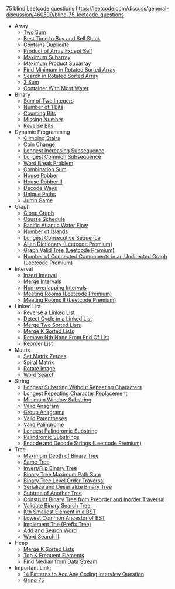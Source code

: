 75 blind Leetcode questions
https://leetcode.com/discuss/general-discussion/460599/blind-75-leetcode-questions

- Array
    - [Two Sum](https://leetcode.com/problems/two-sum/)
    - [Best Time to Buy and Sell Stock](https://leetcode.com/problems/best-time-to-buy-and-sell-stock/)
    - [Contains Duplicate](https://leetcode.com/problems/contains-duplicate/)
    - [Product of Array Except Self](https://leetcode.com/problems/product-of-array-except-self/)
    - [Maximum Subarray](https://leetcode.com/problems/maximum-subarray/)
    - [Maximum Product Subarray](https://leetcode.com/problems/maximum-product-subarray/)
    - [Find Minimum in Rotated Sorted Array](https://leetcode.com/problems/find-minimum-in-rotated-sorted-array/)
    - [Search in Rotated Sorted Array](https://leetcode.com/problems/search-in-rotated-sorted-array/)
    - [3 Sum](https://leetcode.com/problems/3sum/)
    - [Container With Most Water](https://leetcode.com/problems/container-with-most-water/)
- Binary
    - [Sum of Two Integers](https://leetcode.com/problems/sum-of-two-integers/)
    - [Number of 1 Bits](https://leetcode.com/problems/number-of-1-bits/)
    - [Counting Bits](https://leetcode.com/problems/counting-bits/)
    - [Missing Number](https://leetcode.com/problems/missing-number/)
    - [Reverse Bits](https://leetcode.com/problems/reverse-bits/)
- Dynamic Programming
    - [Climbing Stairs](https://leetcode.com/problems/climbing-stairs/)
    - [Coin Change](https://leetcode.com/problems/coin-change/)
    - [Longest Increasing Subsequence](https://leetcode.com/problems/longest-increasing-subsequence/)
    - [Longest Common Subsequence](https://leetcode.com/problems/longest-common-subsequence/)
    - [Word Break Problem](https://leetcode.com/problems/word-break/)
    - [Combination Sum](https://leetcode.com/problems/combination-sum-iv/)
    - [House Robber](https://leetcode.com/problems/house-robber/)
    - [House Robber II](https://leetcode.com/problems/house-robber-ii/)
    - [Decode Ways](https://leetcode.com/problems/decode-ways/)
    - [Unique Paths](https://leetcode.com/problems/unique-paths/)
    - [Jump Game](https://leetcode.com/problems/jump-game/)
- Graph
    - [Clone Graph](https://leetcode.com/problems/clone-graph/)
    - [Course Schedule](https://leetcode.com/problems/course-schedule/)
    - [Pacific Atlantic Water Flow](https://leetcode.com/problems/pacific-atlantic-water-flow/)
    - [Number of Islands](https://leetcode.com/problems/number-of-islands/)
    - [Longest Consecutive Sequence](https://leetcode.com/problems/longest-consecutive-sequence/)
    - [Alien Dictionary (Leetcode Premium)](https://leetcode.com/problems/alien-dictionary/)
    - [Graph Valid Tree (Leetcode Premium)](https://leetcode.com/problems/graph-valid-tree/)
    - [Number of Connected Components in an Undirected Graph (Leetcode Premium)](https://leetcode.com/problems/number-of-connected-components-in-an-undirected-graph/)
- Interval
    - [Insert Interval](https://leetcode.com/problems/insert-interval/)
    - [Merge Intervals](https://leetcode.com/problems/merge-intervals/)
    - [Non-overlapping Intervals](https://leetcode.com/problems/non-overlapping-intervals/)
    - [Meeting Rooms (Leetcode Premium)](https://leetcode.com/problems/meeting-rooms/)
    - [Meeting Rooms II (Leetcode Premium)](https://leetcode.com/problems/meeting-rooms-ii/)
- Linked List
    - [Reverse a Linked List](https://leetcode.com/problems/reverse-linked-list/)
    - [Detect Cycle in a Linked List](https://leetcode.com/problems/linked-list-cycle/)
    - [Merge Two Sorted Lists](https://leetcode.com/problems/merge-two-sorted-lists/)
    - [Merge K Sorted Lists](https://leetcode.com/problems/merge-k-sorted-lists/)
    - [Remove Nth Node From End Of List](https://leetcode.com/problems/remove-nth-node-from-end-of-list/)
    - [Reorder List](https://leetcode.com/problems/reorder-list/)
- Matrix
    - [Set Matrix Zeroes](https://leetcode.com/problems/set-matrix-zeroes/)
    - [Spiral Matrix](https://leetcode.com/problems/word-search/)
    - [Rotate Image](https://leetcode.com/problems/rotate-image/)
    - [Word Search](https://leetcode.com/problems/spiral-matrix/)
- String
    - [Longest Substring Without Repeating Characters](https://leetcode.com/problems/longest-substring-without-repeating-characters/)
    - [Longest Repeating Character Replacement](https://leetcode.com/problems/longest-repeating-character-replacement/)
    - [Minimum Window Substring](https://leetcode.com/problems/minimum-window-substring/)
    - [Valid Anagram](https://leetcode.com/problems/valid-anagram/)
    - [Group Anagrams](https://leetcode.com/problems/group-anagrams/)
    - [Valid Parentheses](https://leetcode.com/problems/valid-parentheses/)
    - [Valid Palindrome](https://leetcode.com/problems/valid-palindrome/)
    - [Longest Palindromic Substring](https://leetcode.com/problems/longest-palindromic-substring/)
    - [Palindromic Substrings](https://leetcode.com/problems/palindromic-substrings/)
    - [Encode and Decode Strings (Leetcode Premium)](https://leetcode.com/problems/encode-and-decode-strings/)
- Tree
    - [Maximum Depth of Binary Tree](https://leetcode.com/problems/maximum-depth-of-binary-tree/)
    - [Same Tree](https://leetcode.com/problems/same-tree/)
    - [Invert/Flip Binary Tree](https://leetcode.com/problems/invert-binary-tree/)
    - [Binary Tree Maximum Path Sum](https://leetcode.com/problems/binary-tree-maximum-path-sum/)
    - [Binary Tree Level Order Traversal](https://leetcode.com/problems/binary-tree-level-order-traversal/)
    - [Serialize and Deserialize Binary Tree](https://leetcode.com/problems/serialize-and-deserialize-binary-tree/)
    - [Subtree of Another Tree](https://leetcode.com/problems/subtree-of-another-tree/)
    - [Construct Binary Tree from Preorder and Inorder Traversal](https://leetcode.com/problems/construct-binary-tree-from-preorder-and-inorder-traversal/)
    - [Validate Binary Search Tree](https://leetcode.com/problems/validate-binary-search-tree/)
    - [Kth Smallest Element in a BST](https://leetcode.com/problems/kth-smallest-element-in-a-bst/)
    - [Lowest Common Ancestor of BST](https://leetcode.com/problems/lowest-common-ancestor-of-a-binary-search-tree/)
    - [Implement Trie (Prefix Tree)](https://leetcode.com/problems/implement-trie-prefix-tree/)
    - [Add and Search Word](https://leetcode.com/problems/add-and-search-word-data-structure-design/)
    - [Word Search II](https://leetcode.com/problems/word-search-ii/)
- Heap
    - [Merge K Sorted Lists](https://leetcode.com/problems/merge-k-sorted-lists/)
    - [Top K Frequent Elements](https://leetcode.com/problems/top-k-frequent-elements/)
    - [Find Median from Data Stream](https://leetcode.com/problems/find-median-from-data-stream/)
- Important Link:
    - [14 Patterns to Ace Any Coding Interview Question](https://hackernoon.com/14-patterns-to-ace-any-coding-interview-question-c5bb3357f6ed)
    - [Grind 75](https://www.techinterviewhandbook.org/grind75)
